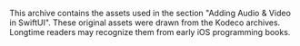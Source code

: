 This archive contains the assets used in the section "Adding Audio & Video in SwiftUI". These original assets were drawn from the Kodeco archives. Longtime readers may recognize them from early iOS programming books.
